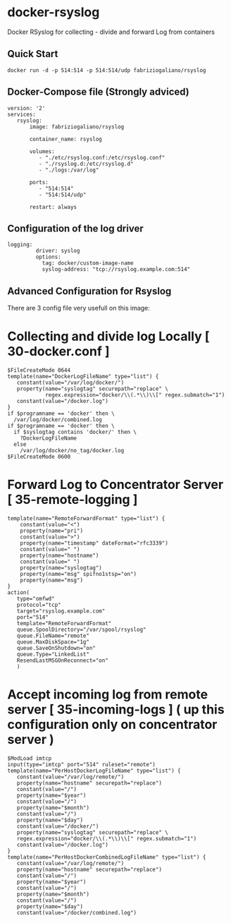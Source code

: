 # docker-rsyslog

Docker RSyslog for collecting - divide and forward Log from containers

## Quick Start

```
docker run -d -p 514:514 -p 514:514/udp fabriziogaliano/rsyslog
```

## Docker-Compose file (Strongly adviced)

```
version: '2'
services:
   rsyslog:
       image: fabriziogaliano/rsyslog

       container_name: rsyslog

       volumes:
          - "./etc/rsyslog.conf:/etc/rsyslog.conf"
          - "./rsyslog.d:/etc/rsyslog.d"
          - "./logs:/var/log"

       ports:
          - "514:514"
          - "514:514/udp"

       restart: always
```

## Configuration of the log driver

```
logging:
         driver: syslog
         options:
           tag: docker/custom-image-name
           syslog-address: "tcp://rsyslog.example.com:514"
```

## Advanced Configuration for Rsyslog

There are 3 config file very usefull on this image:

# Collecting and divide log Locally [ 30-docker.conf ]

```
$FileCreateMode 0644
template(name="DockerLogFileName" type="list") {
   constant(value="/var/log/docker/")
   property(name="syslogtag" securepath="replace" \
            regex.expression="docker/\\(.*\\)\\[" regex.submatch="1")
   constant(value="/docker.log")
}
if $programname == 'docker' then \
  /var/log/docker/combined.log
if $programname == 'docker' then \
  if $syslogtag contains 'docker/' then \
    ?DockerLogFileName
  else
    /var/log/docker/no_tag/docker.log
$FileCreateMode 0600
```

# Forward Log to Concentrator Server [ 35-remote-logging ]

```
template(name="RemoteForwardFormat" type="list") {
    constant(value="<")
    property(name="pri")
    constant(value=">")
    property(name="timestamp" dateFormat="rfc3339")
    constant(value=" ")
    property(name="hostname")
    constant(value=" ")
    property(name="syslogtag")
    property(name="msg" spifno1stsp="on")
    property(name="msg")
}
action(
   type="omfwd"
   protocol="tcp"
   target="rsyslog.example.com"
   port="514"
   template="RemoteForwardFormat"
   queue.SpoolDirectory="/var/spool/rsyslog"
   queue.FileName="remote"
   queue.MaxDiskSpace="1g"
   queue.SaveOnShutdown="on"
   queue.Type="LinkedList"
   ResendLastMSGOnReconnect="on"
   )
```

# Accept incoming log from remote server [ 35-incoming-logs ] ( up this configuration only on concentrator server )

```
$ModLoad imtcp
input(type="imtcp" port="514" ruleset="remote")
template(name="PerHostDockerLogFileName" type="list") {
   constant(value="/var/log/remote/")
   property(name="hostname" securepath="replace")
   constant(value="/")
   property(name="$year")
   constant(value="/")
   property(name="$month")
   constant(value="/")
   property(name="$day")
   constant(value="/docker/")
   property(name="syslogtag" securepath="replace" \
   regex.expression="docker/\\(.*\\)\\[" regex.submatch="1")
   constant(value="/docker.log")
}
template(name="PerHostDockerCombinedLogFileName" type="list") {
   constant(value="/var/log/remote/")
   property(name="hostname" securepath="replace")
   constant(value="/")
   property(name="$year")
   constant(value="/")
   property(name="$month")
   constant(value="/")
   property(name="$day")
   constant(value="/docker/combined.log")
```
